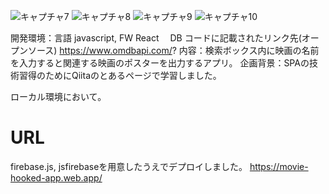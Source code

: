 ![キャプチャ7](https://user-images.githubusercontent.com/70077254/118194163-ea53ad80-b483-11eb-91ae-af614f8f9d9f.PNG)
![キャプチャ8](https://user-images.githubusercontent.com/70077254/118194489-664df580-b484-11eb-94f1-9a70f4f118d5.PNG)
![キャプチャ9](https://user-images.githubusercontent.com/70077254/118194493-66e68c00-b484-11eb-9734-e5e199bc304c.PNG)
![キャプチャ10](https://user-images.githubusercontent.com/70077254/118194496-677f2280-b484-11eb-9a7e-546419a7d936.PNG)

開発環境：言語 javascript, FW React 　DB コードに記載されたリンク先(オープンソース) https://www.omdbapi.com/?
内容：検索ボックス内に映画の名前を入力すると関連する映画のポスターを出力するアプリ。
企画背景：SPAの技術習得のためにQiitaのとあるページで学習しました。

ローカル環境において。

# URL
firebase.js, jsfirebaseを用意したうえでデプロイしました。
https://movie-hooked-app.web.app/



